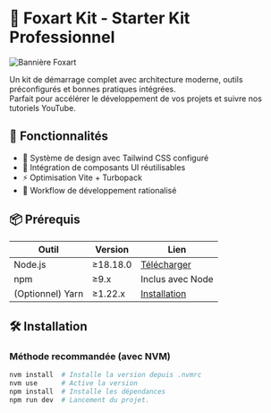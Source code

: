 # 🦊 Foxart Kit - Starter Kit Professionnel

![Bannière Foxart](https://via.placeholder.com/1200x400/070E27/FFFFFF?text=Foxart+Starter+Kit) 

Un kit de démarrage complet avec architecture moderne, outils préconfigurés et bonnes pratiques intégrées.  
Parfait pour accélérer le développement de vos projets et suivre nos tutoriels YouTube.

## 🚀 Fonctionnalités

- 🎨 Système de design avec Tailwind CSS configuré
- 🧩 Intégration de composants UI réutilisables
- ⚡ Optimisation Vite + Turbopack
- 🔄 Workflow de développement rationalisé

## 📦 Prérequis

| Outil          | Version          | Lien                          |
|----------------|------------------|-------------------------------|
| Node.js        | ≥18.18.0         | [Télécharger](https://nodejs.org) |
| npm            | ≥9.x             | Inclus avec Node              |
| (Optionnel) Yarn | ≥1.22.x        | [Installation](https://yarnpkg.com) |

## 🛠 Installation

### Méthode recommandée (avec NVM)

```bash
nvm install  # Installe la version depuis .nvmrc
nvm use      # Active la version
npm install  # Installe les dépendances
npm run dev  # Lancement du projet.
